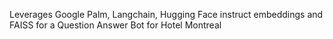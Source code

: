 
Leverages Google Palm, Langchain, Hugging Face instruct embeddings and FAISS for a Question Answer Bot for Hotel Montreal
